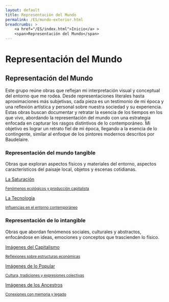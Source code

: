 ```yaml
---
layout: default
title: Representación del Mundo
permalink: /ES/mundo-exterior.html
breadcrumbs: >
    <a href="/ES/index.html">Inicio</a> >
    <span>Representación del Mundo</span>
---
```


# Representación del Mundo

## Representación del Mundo

Este grupo reúne obras que reflejan mi interpretación visual y conceptual del entorno que me rodea. Desde representaciones literales hasta aproximaciones más subjetivas, cada pieza es un testimonio de mi época y una reflexión artística y personal sobre nuestra sociedad y su experiencia. Estas obras buscan documentar y retratar la esencia de los tiempos en los que vivo, abordando la representación del mundo con una estrategia enfocada en capturar los rasgos distintivos de lo contemporáneo. Mi objetivo es lograr un retrato fiel de mi época, llegando a la esencia de lo contingente, similar al enfoque de los pintores modernos descritos por Baudelaire.

### Representación del mundo tangible
Obras que exploran aspectos físicos y materiales del entorno, aspectos característicos del paisaje local, objetos y escenas cotidianas.

<div class="button-container">
    <a href="/saturacion.html" class="fancy-button">
        <div class="button-content">
            <p>La Saturación</p>
            <small>Fenómenos ecológicos y producción capitalista</small>
        </div>
    </a>
    <a href="/tecnologia.html" class="fancy-button">
        <div class="button-content">
            <p>La Tecnología</p>
            <small>Influencias en el entorno contemporáneo</small>
        </div>
    </a>
</div>

### Representación de lo intangible
Obras que abordan fenómenos sociales, culturales y abstractos, enfocándose en ideas, emociones y conceptos que trascienden lo físico.

<div class="button-container">
    <a href="/capitalismo.html" class="fancy-button">
        <div class="button-content">
            <p>Imágenes del Capitalismo</p>
            <small>Reflexiones sobre estructuras económicas</small>
        </div>
    </a>
    <a href="/popular.html" class="fancy-button">
        <div class="button-content">
            <p>Imágenes de lo Popular</p>
            <small>Cultura, tradiciones y expresiones colectivas</small>
        </div>
    </a>
    <a href="/ancestros.html" class="fancy-button">
        <div class="button-content">
            <p>Imágenes de los Ancestros</p>
            <small>Conexiones con memoria y legado</small>
        </div>
    </a>
</div>

